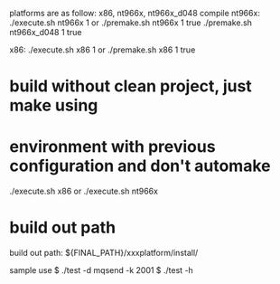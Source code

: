 platforms are as follow:
    x86, nt966x, nt966x_d048
compile
nt966x:
    ./execute.sh nt966x 1
    or
    ./premake.sh nt966x 1 true 
    ./premake.sh nt966x_d048 1 true 

x86:
    ./execute.sh x86 1
    or
    ./premake.sh x86 1 true


# build without clean project, just make using 
# environment with previous configuration and don't automake
./execute.sh x86 
or 
./execute.sh nt966x


# build out path
build out path: ${FINAL_PATH}/xxxplatform/install/


sample use
$ ./test -d mqsend -k 2001
$ ./test -h


